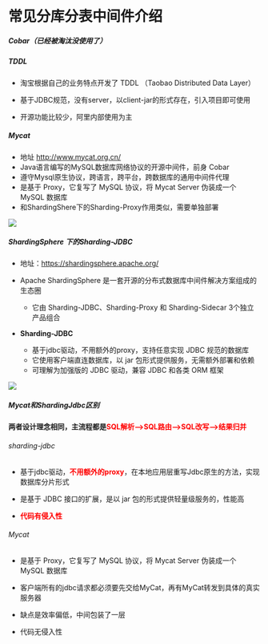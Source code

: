 # **常见分库分表中间件介绍**

 

##### Cobar（已经被淘汰没使用了）

 

##### TDDL

 

- 淘宝根据自己的业务特点开发了 TDDL （Taobao Distributed Data Layer）

- 基于JDBC规范，没有server，以client-jar的形式存在，引入项目即可使用

- 开源功能比较少，阿里内部使用为主

  

##### Mycat

 

- 地址 http://www.mycat.org.cn/
- Java语言编写的MySQL数据库网络协议的开源中间件，前身 Cobar
- 遵守Mysql原生协议，跨语言，跨平台，跨数据库的通用中间件代理
- 是基于 Proxy，它复写了 MySQL 协议，将 Mycat Server 伪装成一个 MySQL 数据库
- 和ShardingShere下的Sharding-Proxy作用类似，需要单独部署

![](https://file.xdclass.net/note/2022/shardingjdbc/img/image-20211122212906099.png)

 

##### ShardingSphere 下的Sharding-JDBC

 

- 地址：https://shardingsphere.apache.org/

- Apache ShardingSphere 是一套开源的分布式数据库中间件解决方案组成的生态圈

  - 它由 Sharding-JDBC、Sharding-Proxy 和 Sharding-Sidecar 3个独立产品组合

      

- **Sharding-JDBC**

  

    

  - 基于jdbc驱动，不用额外的proxy，支持任意实现 JDBC 规范的数据库
  - 它使用客户端直连数据库，以 jar 包形式提供服务，无需额外部署和依赖
  - 可理解为加强版的 JDBC 驱动，兼容 JDBC 和各类 ORM 框架

![](https://file.xdclass.net/note/2022/shardingjdbc/img/image-20211122213615431.png)

 

##### Mycat和ShardingJdbc区别

 

**两者设计理念相同，主流程都是<font color="red">SQL解析-->SQL路由-->SQL改写-->结果归并</font>**

 

###### sharding-jdbc

 

- 基于jdbc驱动，**<font color="red">不用额外的proxy</font>**，在本地应用层重写Jdbc原生的方法，实现数据库分片形式

- 是基于 JDBC 接口的扩展，是以 jar 包的形式提供轻量级服务的，性能高

- **<font color="red">代码有侵入性</font>**

    

###### Mycat

 

- 是基于 Proxy，它复写了 MySQL 协议，将 Mycat Server 伪装成一个 MySQL 数据库
- 客户端所有的jdbc请求都必须要先交给MyCat，再有MyCat转发到具体的真实服务器
- 缺点是效率偏低，中间包装了一层

- 代码无侵入性